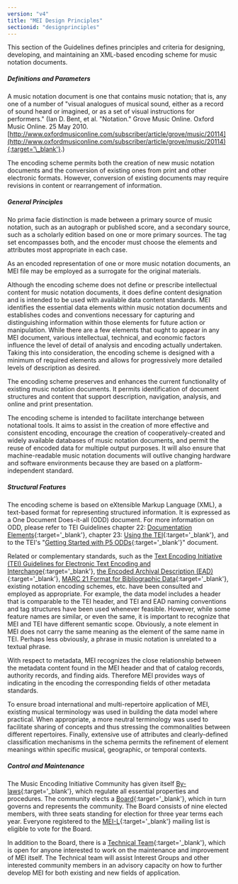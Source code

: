 ```yaml
---
version: "v4"
title: "MEI Design Principles"
sectionid: "designprinciples"
---
```


This section of the Guidelines defines principles and criteria for designing, developing, and maintaining an XML-based encoding scheme for music notation documents.

##### Definitions and Parameters

A music notation document is one that contains music notation; that is, any one of a number of "visual analogues of musical sound, either as a record of sound heard or imagined, or as a set of visual instructions for performers." (Ian D. Bent, et al. "Notation." Grove Music Online. Oxford Music Online. 25 May 2010. [http://www.oxfordmusiconline.com/subscriber/article/grove/music/20114](http://www.oxfordmusiconline.com/subscriber/article/grove/music/20114){:target='\_blank'}.)

The encoding scheme permits both the creation of new music notation documents and the conversion of existing ones from print and other electronic formats. However, conversion of existing documents may require revisions in content or rearrangement of information.

##### General Principles

No prima facie distinction is made between a primary source of music notation, such as an autograph or published score, and a secondary source, such as a scholarly edition based on one or more primary sources. The tag set encompasses both, and the encoder must choose the elements and attributes most appropriate in each case.

As an encoded representation of one or more music notation documents, an MEI file may be employed as a surrogate for the original materials.

Although the encoding scheme does not define or prescribe intellectual content for music notation documents, it does define content designation and is intended to be used with available data content standards. MEI identifies the essential data elements within music notation documents and establishes codes and conventions necessary for capturing and distinguishing information within those elements for future action or manipulation. While there are a few elements that ought to appear in any MEI document, various intellectual, technical, and economic factors influence the level of detail of analysis and encoding actually undertaken. Taking this into consideration, the encoding scheme is designed with a minimum of required elements and allows for progressively more detailed levels of description as desired.

The encoding scheme preserves and enhances the current functionality of existing music notation documents. It permits identification of document structures and content that support description, navigation, analysis, and online and print presentation.

The encoding scheme is intended to facilitate interchange between notational tools. It aims to assist in the creation of more effective and consistent encoding, encourage the creation of cooperatively-created and widely available databases of music notation documents, and permit the reuse of encoded data for multiple output purposes. It will also ensure that machine-readable music notation documents will outlive changing hardware and software environments because they are based on a platform-independent standard.

##### Structural Features

The encoding scheme is based on eXtensible Markup Language (XML), a text-based format for representing structured information. It is expressed as a One Document Does-it-all (ODD) document. For more information on ODD, please refer to TEI Guidelines chapter 22: [Documentation Elements](http://www.tei-c.org/release/doc/tei-p5-doc/en/html/TD.html){:target='\_blank'}, chapter 23: [Using the TEI](http://www.tei-c.org/release/doc/tei-p5-doc/en/html/USE.html){:target='\_blank'}, and to the TEI's "[Getting Started with P5 ODDs](https://tei-c.org/guidelines/customization/getting-started-with-p5-odds/){:target='\_blank'}" document.

Related or complementary standards, such as the [Text Encoding Initiative (TEI) Guidelines for Electronic Text Encoding and Interchange](http://www.tei-c.org/Guidelines/P5/){:target='\_blank'}, [the Encoded Archival Description (EAD)](http://www.loc.gov/ead/){:target='\_blank'}, [MARC 21 Format for Bibliographic Data](http://www.loc.gov/marc/bibliographic/ecbdhome.html){:target='\_blank'}, existing notation encoding schemes, etc. have been consulted and employed as appropriate. For example, the data model includes a header that is comparable to the TEI header, and TEI and EAD naming conventions and tag structures have been used whenever feasible. However, while some feature names are similar, or even the same, it is important to recognize that MEI and TEI have different semantic scope. Obviously, a note element in MEI does not carry the same meaning as the element of the same name in TEI. Perhaps less obviously, a phrase in music notation is unrelated to a textual phrase.

With respect to metadata, MEI recognizes the close relationship between the metadata content found in the MEI header and that of catalog records, authority records, and finding aids. Therefore MEI provides ways of indicating in the encoding the corresponding fields of other metadata standards.

To ensure broad international and multi-repertoire application of MEI, existing musical terminology was used in building the data model where practical. When appropriate, a more neutral terminology was used to facilitate sharing of concepts and thus stressing the commonalities between different repertoires. Finally, extensive use of attributes and clearly-defined classification mechanisms in the schema permits the refinement of element meanings within specific musical, geographic, or temporal contexts.

##### Control and Maintenance

The Music Encoding Initiative Community has given itself [By-laws](https://music-encoding.org/community/mei-by-laws.html){:target='\_blank'}, which regulate all essential properties and procedures. The community elects a [Board](https://music-encoding.org/community/mei-board.html){:target='\_blank'}, which in turn governs and represents the community. The Board consists of nine elected members, with three seats standing for election for three year terms each year. Everyone registered to the [MEI-L](https://music-encoding.org/community/community-contacts.html){:target='\_blank'} mailing list is eligible to vote for the Board.

In addition to the Board, there is a [Technical Team](https://music-encoding.org/community/technical-team.html){:target='\_blank'}, which is open for anyone interested to work on the maintenance and improvement of MEI itself. The Technical team will assist Interest Groups and other interested community members in an advisory capacity on how to further develop MEI for both existing and new fields of application.
